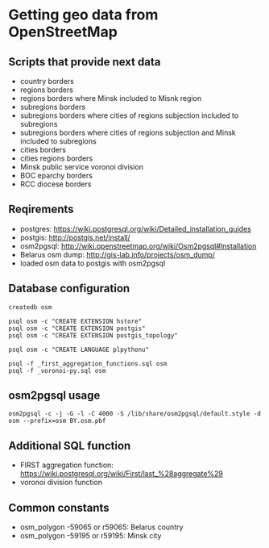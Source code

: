 # Getting geo data from OpenStreetMap

## Scripts that provide next data

- country borders
- regions borders
- regions borders where Minsk included to Misnk region
- subregions borders
- subregions borders where cities of regions subjection included to subregions
- subregions borders where cities of regions subjection and Minsk included to subregions
- cities borders
- cities regions borders
- Minsk public service voronoi division
- BOC eparchy borders
- RCC diocese borders

## Reqirements

- postgres: https://wiki.postgresql.org/wiki/Detailed_installation_guides
- postgis: http://postgis.net/install/
- osm2pgsql: http://wiki.openstreetmap.org/wiki/Osm2pgsql#Installation
- Belarus osm dump: http://gis-lab.info/projects/osm_dump/
- loaded osm data to postgis with osm2pgsql


## Database configuration

    createdb osm

    psql osm -c "CREATE EXTENSION hstore"
    psql osm -c "CREATE EXTENSION postgis"
    psql osm -c "CREATE EXTENSION postgis_topology"

    psql osm -c "CREATE LANGUAGE plpythonu"

    psql -f _first_aggregation_functions.sql osm
    psql -f _voronoi-py.sql osm

## osm2pgsql usage

    osm2pgsql -c -j -G -l -C 4000 -S /lib/share/osm2pgsql/default.style -d osm --prefix=osm BY.osm.pbf

## Additional SQL function

- FIRST aggregation function: https://wiki.postgresql.org/wiki/First/last_%28aggregate%29
- voronoi division function

## Common constants

- osm_polygon -59065 or r59065: Belarus country
- osm_polygon -59195 or r59195: Minsk city

